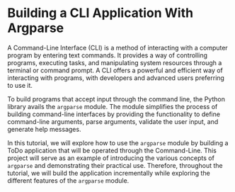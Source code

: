 
# Building a CLI Application With Argparse

A Command-Line Interface (CLI) is a method of interacting with a computer program by entering text commands. It provides a way of controlling programs, executing tasks, and manipulating system resources through a terminal or command prompt. A CLI offers a powerful and efficient way of interacting with programs, with developers and advanced users preferring to use it.

To build programs that accept input through the command line, the Python library avails the `argparse` module. The module simplifies the process of building command-line interfaces by providing the functionality to define command-line arguments, parse arguments, validate the user input, and generate help messages.

In this tutorial, we will explore how to use the `argparse` module by building a ToDo application that will be operated through the Command-Line. This project will serve as an example of introducing the various concepts of `argparse` and demonstrating their practical use. Therefore, throughout the tutorial, we will build the application incrementally while exploring the different features of the `argparse` module.

